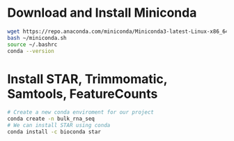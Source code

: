 # Download and Install Miniconda
```bash
wget https://repo.anaconda.com/miniconda/Miniconda3-latest-Linux-x86_64.sh -O ~/miniconda.sh
bash ~/miniconda.sh
source ~/.bashrc
conda --version
```
# Install STAR, Trimmomatic, Samtools, FeatureCounts

```bash
# Create a new conda enviroment for our project
conda create -n bulk_rna_seq
# We can install STAR using conda
conda install -c bioconda star
```